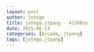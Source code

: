 ```yaml
---
layout: post
author: jotego
title: jotego.jtpang - 41268ce
date: 2025-06-13
categories: [Arcade, jtpang]
tags: [jotego.jtpang]
---
```


